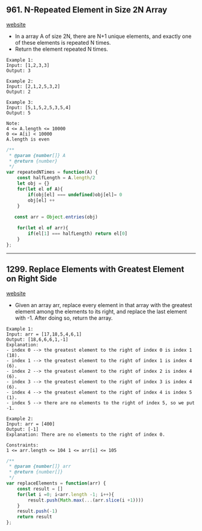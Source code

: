 ## 961. N-Repeated Element in Size 2N Array

[website](https://leetcode.com/problems/n-repeated-element-in-size-2n-array/)

- In a array A of size 2N, there are N+1 unique elements, and exactly one of these elements is repeated N times.
- Return the element repeated N times.
```
Example 1:
Input: [1,2,3,3]
Output: 3

Example 2:
Input: [2,1,2,5,3,2]
Output: 2

Example 3:
Input: [5,1,5,2,5,3,5,4]
Output: 5

Note:
4 <= A.length <= 10000
0 <= A[i] < 10000
A.length is even
```
```js
/**
 * @param {number[]} A
 * @return {number}
 */
var repeatedNTimes = function(A) {
    const halfLength = A.length/2
    let obj = {}
    for(let el of A){
        if(obj[el] === undefined)obj[el]= 0
        obj[el] ++
    }
    
   const arr = Object.entries(obj)

    for(let el of arr){
        if(el[1] === halfLength) return el[0]
    }
};
```

---

## 1299. Replace Elements with Greatest Element on Right Side
[website](https://leetcode.com/problems/replace-elements-with-greatest-element-on-right-side/)
- Given an array arr, replace every element in that array with the greatest element
among the elements to its right, and replace the last element with -1. After doing so, return the array.
```
Example 1:
Input: arr = [17,18,5,4,6,1]
Output: [18,6,6,6,1,-1]
Explanation:
- index 0 --> the greatest element to the right of index 0 is index 1 (18).
- index 1 --> the greatest element to the right of index 1 is index 4 (6).
- index 2 --> the greatest element to the right of index 2 is index 4 (6).
- index 3 --> the greatest element to the right of index 3 is index 4 (6).
- index 4 --> the greatest element to the right of index 4 is index 5 (1).
- index 5 --> there are no elements to the right of index 5, so we put -1. 

Example 2:
Input: arr = [400]
Output: [-1]
Explanation: There are no elements to the right of index 0.
 
Constraints:
1 <= arr.length <= 104 1 <= arr[i] <= 105
``` 
```js
/**
 * @param {number[]} arr
 * @return {number[]}
 */
var replaceElements = function(arr) {
    const result = []
    for(let i =0; i<arr.length -1; i++){
        result.push(Math.max(...(arr.slice(i +1))))
    }
    result.push(-1)
    return result
};
```